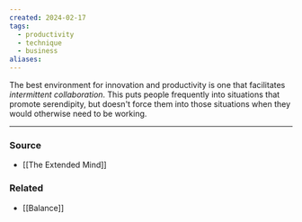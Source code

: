 ```yaml
---
created: 2024-02-17
tags:
  - productivity
  - technique
  - business
aliases:
---
```

The best environment for innovation and productivity is one that facilitates *intermittent collaboration*. This puts people frequently into situations that promote serendipity, but doesn't force them into those situations when they would otherwise need to be working. 

---
### Source
- [[The Extended Mind]]

### Related
- [[Balance]]